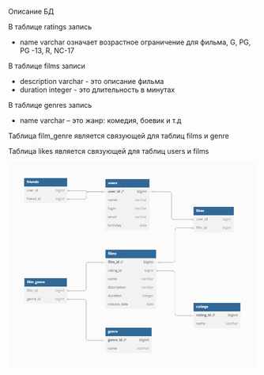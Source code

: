 Описание БД 

В таблице ratings запись
- name varchar означает возрастное ограничение для фильма, G, PG, PG -13, R, NC-17 

 В таблице films записи
- description varchar - это описание фильма
- duration integer - это длительность в минутах

В таблице genres запись 
-  name varchar – это жанр: комедия, боевик и т.д

Таблица film_genre является связующей для таблиц films и genre

Таблица likes является связующей для таблиц users и films   

![bd_sheme_new.png](bd_sheme_new.png)
